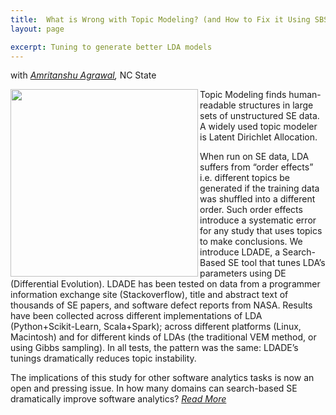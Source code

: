 ```yaml
---
title:  What is Wrong with Topic Modeling? (and How to Fix it Using SBSE)
layout: page

excerpt: Tuning to generate better LDA models
---
```


with _[Amritanshu Agrawal](/people/2014/05/17/Amritanshu-Agrawal/),_ NC State
     
<img align="left" width="300"
 src="/img/tuned_delta_vem.png"> 
     
Topic Modeling finds human-readable structures in large sets of unstructured SE data. A widely used topic modeler is Latent Dirichlet Allocation.

When run on SE data, LDA suffers from “order effects” i.e. different topics be generated if the training data was shuffled into a different order. Such order effects introduce a systematic
error for any study that uses topics to make conclusions. We introduce LDADE, a Search-Based SE tool that tunes LDA’s parameters using DE (Differential Evolution).
LDADE has been tested on data from a programmer information exchange site (Stackoverflow), title and abstract text of thousands of SE papers, and software defect reports from
NASA. Results have been collected across different implementations of LDA (Python+Scikit-Learn, Scala+Spark); across different platforms (Linux, Macintosh) and for different kinds of LDAs
(the traditional VEM method, or using Gibbs sampling). In all tests, the pattern was the same: LDADE’s tunings dramatically
reduces topic instability.

The implications of this study for other software analytics tasks is now an open and pressing issue. In how many domains can search-based SE dramatically improve software analytics? _[Read More](http://arxiv.org/abs/1608.08176)_
